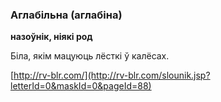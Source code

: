 ### Аглабільна (аглабіна)
**назоўнік, ніякі род**

Біла, якім мацуюць лёсткі ў калёсах.

<a rel="author">[http://rv-blr.com/](http://rv-blr.com/slounik.jsp?letterId=0&maskId=0&pageId=88)</a>
